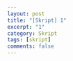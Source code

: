 ```yaml
---
layout: post
title: "[Skript] 1"
excerpt: "1"
category: Skript
tags: [skript]
comments: false
---
```

